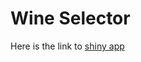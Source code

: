 # Wine Selector


Here is the link to [shiny app](https://siddaraora.shinyapps.io/rate_wine_shiny/)
